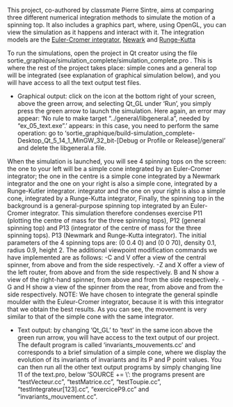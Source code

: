 This project, co-authored by classmate Pierre Sintre, aims at comparing three different numerical integration methods to simulate 
the motion of a spinning top. It also includes a graphics part, where, using OpenGL, you can view the simulation as it happens and
interact with it. The integration models are the [Euler-Cromer integrator](https://en.wikipedia.org/wiki/Semi-implicit_Euler_method),
[Newark](https://en.wikipedia.org/wiki/Newmark-beta_method) and [Runge-Kutta](https://fr.wikipedia.org/wiki/M%C3%A9thodes_de_Runge-Kutta)

To run the simulations, open the project in Qt creator using the file sortie_graphique/simulation_complete/simulation_complete.pro .
This is where the rest of the project takes place: simple cones and a general top will be integrated 
(see explanation of graphical simulation below), and you will have access to all the text output test files.

 - Graphical output: click on the icon at the bottom right of your screen, above the green arrow, 
and selecting Qt_GL under ‘Run’, you simply press the green arrow to launch the 
simulation. Here again, an error may appear: ‘No rule to make target “../general/libgeneral.a”, needed by “ex_05_text.exe”.’ 
appears: in this case, you need to perform the same operation: go to ‘sortie_graphique/build-simulation_complete-Desktop_Qt_5_14_1_MinGW_32_bit-[Debug or Profile or Release]/general’ 
and delete the libgeneral.a file.

When the simulation is launched, you will see 4 spinning tops on the screen: the one to your left will be 
a simple cone integrated by an Euler-Cromer integrator; the one in the centre is a simple cone integrated by a Newmark integrator and the one on your right is also a simple cone, integrated by a Runge-Kutler integrator. 
integrator and the one on your right is also a simple cone, integrated by a Runge-Kutta integrator, 
Finally, the spinning top in the background is a general-purpose spinning top integrated by an Euler-Cromer integrator.
This simulation therefore condenses exercise P11 (plotting the centre of mass for the three spinning tops), P12 (general spinning top) and P13 (integrator of the centre of mass for the three spinning tops). 
P13 (Newmark and Runge-Kutta integrator). 
The initial parameters of the 4 spinning tops are: (0 0.4 0) and (0 0 70), density 0.1, radius 0.9, height 2.
The additional viewpoint modification commands we have implemented are as follows:
-C and V offer a view of the central spinner, from above and from the side respectively.
-Z and X offer a view of the left router, from above and from the side respectively.
B and N show a view of the right-hand spinner, from above and from the side respectively.
-G and H show a view of the spinner from the rear, from above and from the side respectively.
NOTE: We have chosen to integrate the general spindle moulder with the Euleur-Cromer integrator, because it is with this integrator 
that we obtain the best results. As you can see, the movement is very similar to that of the 
simple cone with the same integrator.

 - Text output: by changing ‘Qt_GL’ to ‘text’ in the same icon above the green run arrow, 
you will have access to the text output of our project. The default program is called ‘invariants_mouvements.cc’ 
and corresponds to a brief simulation of a simple cone, where we display the evolution of its invariants of 
invariants and its P and P point values.
You can then run all the other text output programs by simply changing line 11 of the 
text.pro, below ‘SOURCE += \’: the programs present are “testVecteur.cc”, “testMatrice.cc”, 
“testToupie.cc”, “testIntegrateur[123].cc”, “exerciceP9.cc” and “invariants_mouvement.cc”.




